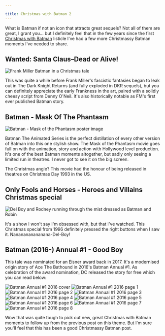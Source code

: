 ```yaml
---

title: Christmas with Batman 2
---
```


What is Batman if not an icon that attracts great sequels? Not all of them are great, I grant you... but I definitely feel that in the few years since the first [Christmas with Batman](2015-12-24-christmas-with-batman) listicle I've had a few more Christmassy Batman moments I've needed to share.

## Wanted: Santa Claus–Dead or Alive!

![Frank Miller Batman in a Christmas tale](christmas-with-batman-2/denny-o-neil-frank-miller.jpg)

This was quite a while before Frank Miller's fascistic fantasies began to leak out in The Dark Knight Returns (and fully exploded in DKR sequels), but you can definitely appreciate the early Frankness in the art, paired with a solidly cheesy script from Denny O'Neil. It's also historically notable as FM's first ever published Batman story.

## Batman - Mask Of The Phantasm

![Batman - Mask of the Phantasm poster image](christmas-with-batman-2/btas-phantasm.jpg)

Batman The Animated Series is the perfect distillation of every other version of Batman into this one stylish show. The Mask of the Phantasm movie goes full on with the animation, story and action with Hollywood level production. It's one of the best Batman moments altogether, but sadly only seeing a limited run in theatres. I never got to see it on the big screen.

The Christmas angle? This movie had the honour of being released in theatres on Christmas Day 1993 in the US.

## Only Fools and Horses - Heroes and Villains Christmas special

![Del Boy and Rodney running through the mist dressed as Batman and Robin](christmas-with-batman-2/only-fools-and-horses.gif)

It's a show I won't say I'm obsessed with, but that I've watched. This Christmas special from 1996 definitely pressed the right buttons when I saw it. Nananananananana-Del-Boy!

## Batman (2016-) Annual #1 - Good Boy

This tale was nominated for an Eisner award back in 2017. It's a modernised origin story of Ace The Bathound in 2016's Batman Annual #1. As celebration of the award nomination, DC released the story for free which you can read below:

![Batman Annual #1 2016 cover](christmas-with-batman-2/Batman-Annual-1.jpg)
![Batman Annual #1 2016 page 1](christmas-with-batman-2/Batman-Annual-1-1.jpg)
![Batman Annual #1 2016 page 2](christmas-with-batman-2/Batman-Annual-1-2.jpg)
![Batman Annual #1 2016 page 3](christmas-with-batman-2/Batman-Annual-1-3.jpg)
![Batman Annual #1 2016 page 4](christmas-with-batman-2/Batman-Annual-1-4.jpg)
![Batman Annual #1 2016 page 5](christmas-with-batman-2/Batman-Annual-1-5.jpg)
![Batman Annual #1 2016 page 6](christmas-with-batman-2/Batman-Annual-1-6.jpg)
![Batman Annual #1 2016 page 7](christmas-with-batman-2/Batman-Annual-1-7.jpg)
![Batman Annual #1 2016 page 8](christmas-with-batman-2/Batman-Annual-1-8.jpg)

Wow that was quite tough to pick out new, great Christmas with Batman moments to follow up from the previous post on this theme. But I'm sure you'll feel that this has been a good Christmassy Batman post.

